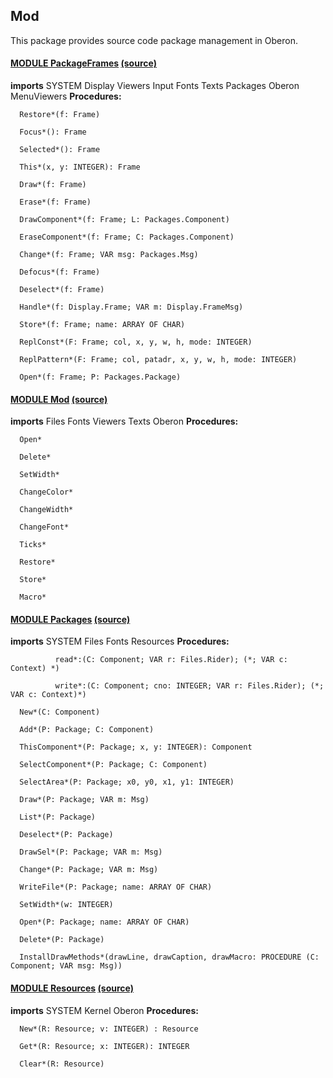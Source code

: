 ## Mod
This package provides source code package management in Oberon.



#### [MODULE PackageFrames](https://github.com/io-core/doc/blob/main/stdlib/Mod/PackageFrames.md) [(source)](https://github.com/io-core/Mod/blob/main/PackageFrames.Mod)

  **imports** SYSTEM Display Viewers Input Fonts Texts Packages Oberon MenuViewers
**Procedures:**
```
  Restore*(f: Frame)

  Focus*(): Frame

  Selected*(): Frame

  This*(x, y: INTEGER): Frame

  Draw*(f: Frame)

  Erase*(f: Frame)

  DrawComponent*(f: Frame; L: Packages.Component)

  EraseComponent*(f: Frame; C: Packages.Component)

  Change*(f: Frame; VAR msg: Packages.Msg)

  Defocus*(f: Frame)

  Deselect*(f: Frame)

  Handle*(f: Display.Frame; VAR m: Display.FrameMsg)

  Store*(f: Frame; name: ARRAY OF CHAR)

  ReplConst*(F: Frame; col, x, y, w, h, mode: INTEGER)

  ReplPattern*(F: Frame; col, patadr, x, y, w, h, mode: INTEGER)

  Open*(f: Frame; P: Packages.Package)

```


#### [MODULE Mod](https://github.com/io-core/doc/blob/main/stdlib/Mod/Mod.md) [(source)](https://github.com/io-core/Mod/blob/main/Mod.Mod)

  **imports** Files Fonts Viewers Texts Oberon
**Procedures:**
```
  Open*

  Delete*

  SetWidth*

  ChangeColor*

  ChangeWidth*

  ChangeFont*

  Ticks*

  Restore*

  Store*

  Macro*

```


#### [MODULE Packages](https://github.com/io-core/doc/blob/main/stdlib/Mod/Packages.md) [(source)](https://github.com/io-core/Mod/blob/main/Packages.Mod)

  **imports** SYSTEM Files Fonts Resources
**Procedures:**
```
          read*:(C: Component; VAR r: Files.Rider); (*; VAR c: Context) *)

          write*:(C: Component; cno: INTEGER; VAR r: Files.Rider); (*; VAR c: Context)*)

  New*(C: Component)

  Add*(P: Package; C: Component)

  ThisComponent*(P: Package; x, y: INTEGER): Component

  SelectComponent*(P: Package; C: Component)

  SelectArea*(P: Package; x0, y0, x1, y1: INTEGER)

  Draw*(P: Package; VAR m: Msg)

  List*(P: Package)

  Deselect*(P: Package)

  DrawSel*(P: Package; VAR m: Msg)

  Change*(P: Package; VAR m: Msg)

  WriteFile*(P: Package; name: ARRAY OF CHAR)

  SetWidth*(w: INTEGER)

  Open*(P: Package; name: ARRAY OF CHAR)

  Delete*(P: Package)

  InstallDrawMethods*(drawLine, drawCaption, drawMacro: PROCEDURE (C: Component; VAR msg: Msg))

```


#### [MODULE Resources](https://github.com/io-core/doc/blob/main/stdlib/Mod/Resources.md) [(source)](https://github.com/io-core/Mod/blob/main/Resources.Mod)

**imports** SYSTEM Kernel Oberon
**Procedures:**
```
  New*(R: Resource; v: INTEGER) : Resource

  Get*(R: Resource; x: INTEGER): INTEGER

  Clear*(R: Resource)

```
